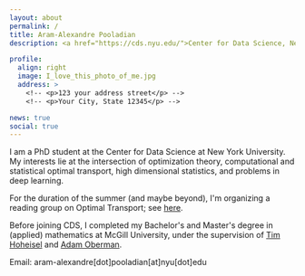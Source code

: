 ```yaml
---
layout: about
permalink: /
title: Aram-Alexandre Pooladian
description: <a href="https://cds.nyu.edu/">Center for Data Science, New York University</a>

profile:
  align: right
  image: I_love_this_photo_of_me.jpg
  address: >
    <!-- <p>123 your address street</p> -->
    <!-- <p>Your City, State 12345</p> -->

news: true
social: true
---
```


I am a PhD student at the Center for Data Science at New York University. My interests lie at the intersection of optimization theory, computational and statistical optimal transport, high dimensional statistics, and problems in deep learning.

For the duration of the summer (and maybe beyond), I'm organizing a reading group on Optimal Transport; see <a href="https://reading-group-mcgill.github.io/">here</a>.

Before joining CDS, I completed my Bachelor's and Master's degree in (applied) mathematics at McGill University, under the supervision of <a href="http://www.math.mcgill.ca/hoheisel/">Tim Hoheisel</a> and <a href="http://www.adamoberman.net">Adam Oberman</a>.

<!-- My MSc has been graciously funded by the NSERC CGS-M scholarship, FRQNT Master's Scholarship, the Lorne Trottier Accelerator Fellowship, and Mitacs scholarship. -->

Email: aram-alexandre[dot]pooladian[at]nyu[dot]edu
